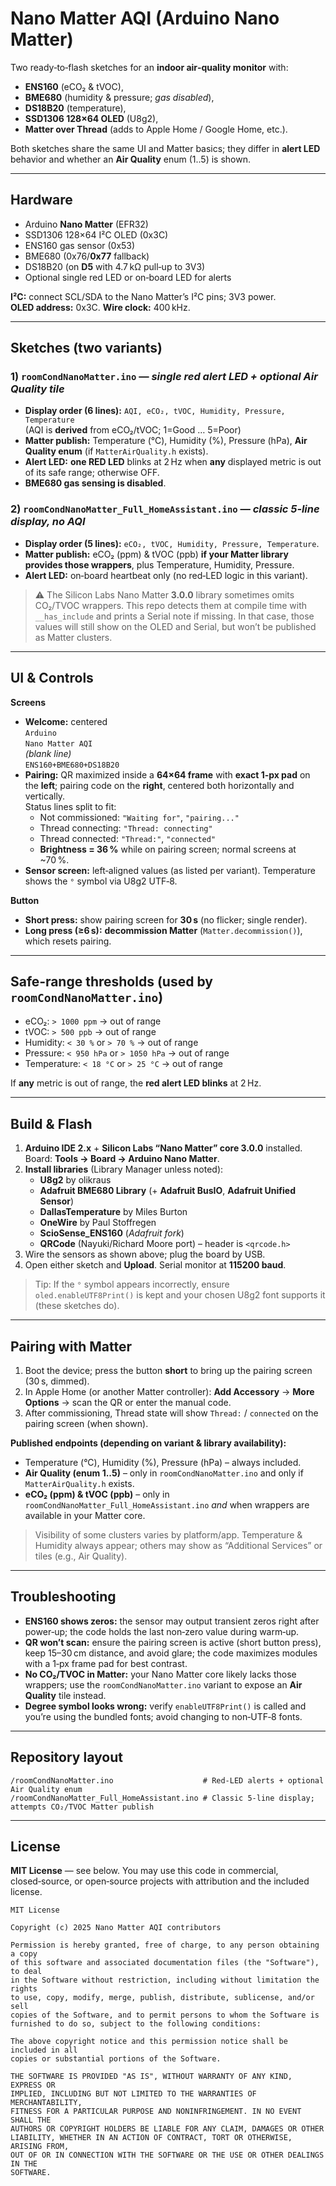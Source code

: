 # Nano Matter AQI (Arduino Nano Matter)

Two ready‑to‑flash sketches for an **indoor air‑quality monitor** with:
- **ENS160** (eCO₂ & tVOC),
- **BME680** (humidity & pressure; *gas disabled*),
- **DS18B20** (temperature),
- **SSD1306 128×64 OLED** (U8g2),
- **Matter over Thread** (adds to Apple Home / Google Home, etc.).

Both sketches share the same UI and Matter basics; they differ in **alert LED** behavior and whether an **Air Quality** enum (1..5) is shown.

---

## Hardware

- Arduino **Nano Matter** (EFR32)
- SSD1306 128×64 I²C OLED (0x3C)
- ENS160 gas sensor (0x53)
- BME680 (0x76/**0x77** fallback)
- DS18B20 (on **D5** with 4.7 kΩ pull‑up to 3V3)
- Optional single red LED or on‑board LED for alerts

**I²C:** connect SCL/SDA to the Nano Matter’s I²C pins; 3V3 power.  
**OLED address:** 0x3C. **Wire clock:** 400 kHz.

---

## Sketches (two variants)

### 1) `roomCondNanoMatter.ino`  — *single red alert LED + optional Air Quality tile*
- **Display order (6 lines):** `AQI, eCO₂, tVOC, Humidity, Pressure, Temperature`  
  (AQI is **derived** from eCO₂/tVOC; 1=Good … 5=Poor)
- **Matter publish:** Temperature (°C), Humidity (%), Pressure (hPa), **Air Quality enum** (if `MatterAirQuality.h` exists).
- **Alert LED:** **one RED LED** blinks at 2 Hz when **any** displayed metric is out of its safe range; otherwise OFF.
- **BME680 gas sensing is disabled**.

### 2) `roomCondNanoMatter_Full_HomeAssistant.ino`  — *classic 5‑line display, no AQI*
- **Display order (5 lines):** `eCO₂, tVOC, Humidity, Pressure, Temperature`.
- **Matter publish:** eCO₂ (ppm) & tVOC (ppb) **if your Matter library provides those wrappers**, plus Temperature, Humidity, Pressure.
- **Alert LED:** on‑board heartbeat only (no red‑LED logic in this variant).

> ⚠️ The Silicon Labs Nano Matter **3.0.0** library sometimes omits CO₂/TVOC wrappers.
> This repo detects them at compile time with `__has_include` and prints a Serial note if missing.
> In that case, those values will still show on the OLED and Serial, but won’t be published as Matter clusters.

---

## UI & Controls

**Screens**
- **Welcome:** centered  
  `Arduino`  
  `Nano Matter AQI`  
  *(blank line)*  
  `ENS160+BME680+DS18B20`
- **Pairing:** QR maximized inside a **64×64 frame** with **exact 1‑px pad** on the **left**; pairing code on the **right**, centered both horizontally and vertically.  
  Status lines split to fit:  
  - Not commissioned: `"Waiting for"`, `"pairing..."`  
  - Thread connecting: `"Thread: connecting"`  
  - Thread connected: `"Thread:"`, `"connected"`
  - **Brightness = 36 %** while on pairing screen; normal screens at ~70 %.
- **Sensor screen:** left‑aligned values (as listed per variant). Temperature shows the `°` symbol via U8g2 UTF‑8.

**Button**
- **Short press:** show pairing screen for **30 s** (no flicker; single render).
- **Long press (≥6 s):** **decommission Matter** (`Matter.decommission()`), which resets pairing.

---

## Safe‑range thresholds (used by `roomCondNanoMatter.ino`)

- eCO₂: `> 1000 ppm` → out of range
- tVOC: `> 500 ppb` → out of range
- Humidity: `< 30 %` or `> 70 %` → out of range
- Pressure: `< 950 hPa` or `> 1050 hPa` → out of range
- Temperature: `< 18 °C` or `> 25 °C` → out of range

If **any** metric is out of range, the **red alert LED blinks** at 2 Hz.

---

## Build & Flash

1. **Arduino IDE 2.x** + **Silicon Labs “Nano Matter” core 3.0.0** installed.  
   Board: **Tools → Board → Arduino Nano Matter**.
2. **Install libraries** (Library Manager unless noted):
   - **U8g2** by olikraus
   - **Adafruit BME680 Library** (+ **Adafruit BusIO**, **Adafruit Unified Sensor**)
   - **DallasTemperature** by Miles Burton
   - **OneWire** by Paul Stoffregen
   - **ScioSense_ENS160** (*Adafruit fork*)
   - **QRCode** (Nayuki/Richard Moore port) – header is `<qrcode.h>`
3. Wire the sensors as shown above; plug the board by USB.
4. Open either sketch and **Upload**. Serial monitor at **115200 baud**.

> Tip: If the `°` symbol appears incorrectly, ensure `oled.enableUTF8Print()` is kept and your chosen U8g2 font supports it (these sketches do).

---

## Pairing with Matter

1. Boot the device; press the button **short** to bring up the pairing screen (30 s, dimmed).
2. In Apple Home (or another Matter controller): **Add Accessory** → **More Options** → scan the QR or enter the manual code.
3. After commissioning, Thread state will show `Thread:` / `connected` on the pairing screen (when shown).

**Published endpoints (depending on variant & library availability):**
- Temperature (°C), Humidity (%), Pressure (hPa) – always included.
- **Air Quality (enum 1..5)** – only in `roomCondNanoMatter.ino` and only if `MatterAirQuality.h` exists.
- **eCO₂ (ppm) & tVOC (ppb)** – only in `roomCondNanoMatter_Full_HomeAssistant.ino` *and* when wrappers are available in your Matter core.

> Visibility of some clusters varies by platform/app. Temperature & Humidity always appear; others may show as “Additional Services” or tiles (e.g., Air Quality).

---

## Troubleshooting

- **ENS160 shows zeros:** the sensor may output transient zeros right after power‑up; the code holds the last non‑zero value during warm‑up.
- **QR won’t scan:** ensure the pairing screen is active (short button press), keep 15–30 cm distance, and avoid glare; the code maximizes modules with a 1‑px frame pad for best contrast.
- **No CO₂/TVOC in Matter:** your Nano Matter core likely lacks those wrappers; use the `roomCondNanoMatter.ino` variant to expose an **Air Quality** tile instead.
- **Degree symbol looks wrong:** verify `enableUTF8Print()` is called and you’re using the bundled fonts; avoid changing to non‑UTF‑8 fonts.

---

## Repository layout

```
/roomCondNanoMatter.ino                    # Red-LED alerts + optional Air Quality enum
/roomCondNanoMatter_Full_HomeAssistant.ino # Classic 5-line display; attempts CO₂/TVOC Matter publish
```

---

## License

**MIT License** — see below. You may use this code in commercial, closed‑source, or open‑source projects with attribution and the included license.

```
MIT License

Copyright (c) 2025 Nano Matter AQI contributors

Permission is hereby granted, free of charge, to any person obtaining a copy
of this software and associated documentation files (the "Software"), to deal
in the Software without restriction, including without limitation the rights
to use, copy, modify, merge, publish, distribute, sublicense, and/or sell
copies of the Software, and to permit persons to whom the Software is
furnished to do so, subject to the following conditions:

The above copyright notice and this permission notice shall be included in all
copies or substantial portions of the Software.

THE SOFTWARE IS PROVIDED "AS IS", WITHOUT WARRANTY OF ANY KIND, EXPRESS OR
IMPLIED, INCLUDING BUT NOT LIMITED TO THE WARRANTIES OF MERCHANTABILITY,
FITNESS FOR A PARTICULAR PURPOSE AND NONINFRINGEMENT. IN NO EVENT SHALL THE
AUTHORS OR COPYRIGHT HOLDERS BE LIABLE FOR ANY CLAIM, DAMAGES OR OTHER
LIABILITY, WHETHER IN AN ACTION OF CONTRACT, TORT OR OTHERWISE, ARISING FROM,
OUT OF OR IN CONNECTION WITH THE SOFTWARE OR THE USE OR OTHER DEALINGS IN THE
SOFTWARE.
```
